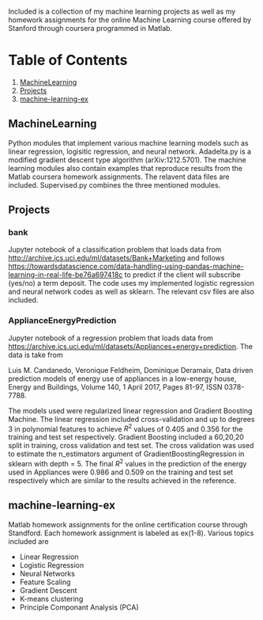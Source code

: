 <!--- # MachineLearning --->
Included is a collection of my machine learning projects as well as my homework assignments for the online Machine Learning course offered by Stanford through coursera programmed in Matlab.  

# Table of Contents 
1. [MachineLearning](#MachineLearning)
2. [Projects](#Projects)
3. [machine-learning-ex](#machine-learning-ex)

## MachineLearning
Python modules that implement various machine learning models such as linear regression, logisitic regression, and neural network.  Adadelta.py is a modified gradient descent type algorithm (arXiv:1212.5701). The machine learning modules also contain examples that reproduce results from the Matlab coursera homework assignments. The relavent data files are included. Supervised.py combines the three mentioned modules.

## Projects

### bank
Jupyter notebook of a classification problem that loads data from http://archive.ics.uci.edu/ml/datasets/Bank+Marketing and follows https://towardsdatascience.com/data-handling-using-pandas-machine-learning-in-real-life-be76a697418c to predict if the client will subscribe (yes/no) a term deposit. The code uses my implemented logistic regression and neural network codes as well as sklearn. The relevant csv files are also included. 

### ApplianceEnergyPrediction
Jupyter notebook of a regression problem that loads data from
https://archive.ics.uci.edu/ml/datasets/Appliances+energy+prediction. The data is take from 

  Luis M. Candanedo, Veronique Feldheim, Dominique Deramaix, Data driven prediction models of energy use of appliances in a low-energy house, Energy and Buildings, Volume 140, 1 April 2017, Pages 81-97, ISSN 0378-7788. 
  
The models used were regularized linear regression and Gradient Boosting Machine. The linear regression included cross-validation and up to degrees 3 in polynomial features to achieve $R^2$ values of 0.405 and 0.356  for the training and test set respectively. Gradient Boosting included a 60,20,20 split in training, cross validation and test set. The cross validation was used to estimate the n_estimators argument of GradientBoostingRegression in sklearn with depth = 5.  The final $R^2$ values in the prediction of the energy used in Appliances were 0.986 and 0.509 on the training and test set respectively which are similar to the results achieved in the reference. 

## machine-learning-ex
Matlab homework assignments for the online certification course through Standford. Each homework assignment is labeled as ex(1-8). Various topics included are
- Linear Regression
- Logistic Regression
- Neural Networks
- Feature Scaling
- Gradient Descent
- K-means clustering
- Principle Componant Analysis (PCA)
  
<!---
# Table of Contents
1. [Linear Regression ex1](#Linear-Regression-ex1)
2. [Logistic Regression ex2](#Logistic-Regression-ex2)

## Linear Regression ex1

Objectives

<pre>
 
                                   Part Name |     Score | Feedback
                                   --------- |     ----- | --------
                            Warm-up Exercise |  10 /  10 | Nice work!
           Computing Cost (for One Variable) |  40 /  40 | Nice work!
         Gradient Descent (for One Variable) |  50 /  50 | Nice work!
                       Feature Normalization |   0 /   0 | Nice work!
     Computing Cost (for Multiple Variables) |   0 /   0 | Nice work!
   Gradient Descent (for Multiple Variables) |   0 /   0 | Nice work!
                            Normal Equations |   0 /   0 | Nice work!
                                   --------------------------------
                                             | 100 / 100 | 

</pre>

Sample Plots

<p float="center">
 <img src="https://github.com/vagiedd/MachineLearning-Matlab/blob/main/ex1/A39B530C-8953-450D-9631-6401FF86647B.png" width="50%" height="50%">
 <img src="https://github.com/vagiedd/MachineLearning-Matlab/blob/main/ex1/BD674829-7A17-4EFF-9A70-D3FEA629ABC7.png" width="50%" height="50%">
 
</p>

<p align="center">
 <img src="https://github.com/vagiedd/MachineLearning-Matlab/blob/main/ex1/44F27504-4BD8-4F1D-9BE7-F3B72BEB24C7.png" width="50%" height="50%">
</p>

## Logistic Regression ex2

-->
